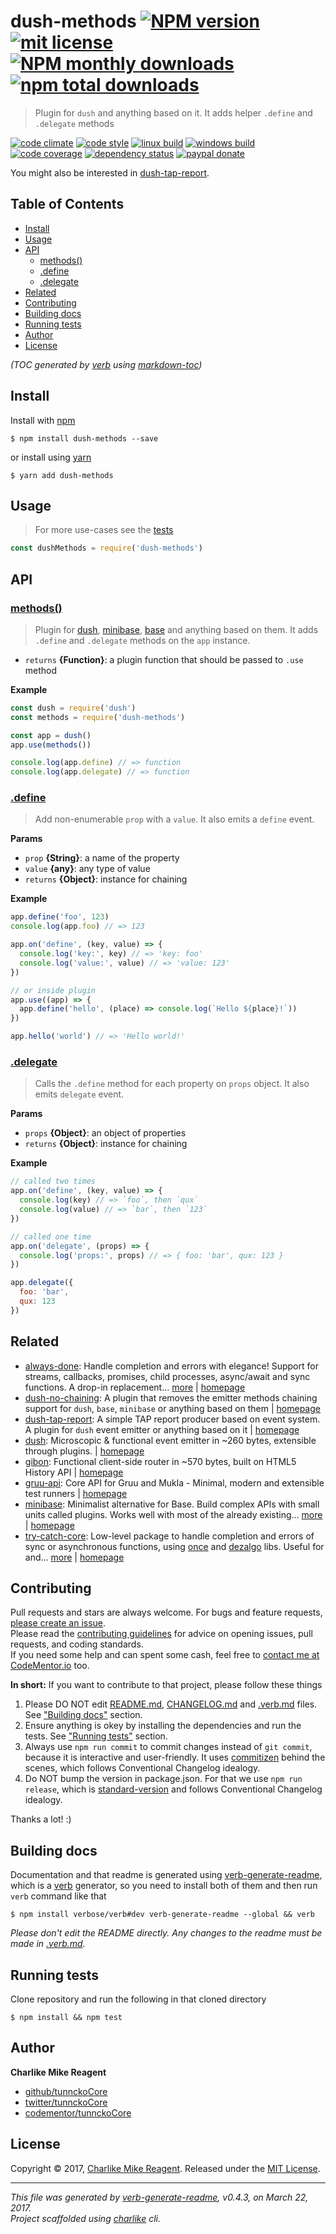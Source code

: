 # dush-methods [![NPM version](https://img.shields.io/npm/v/dush-methods.svg?style=flat)](https://www.npmjs.com/package/dush-methods) [![mit license][license-img]][license-url] [![NPM monthly downloads](https://img.shields.io/npm/dm/dush-methods.svg?style=flat)](https://npmjs.org/package/dush-methods) [![npm total downloads][downloads-img]][downloads-url]

> Plugin for `dush` and anything based on it. It adds helper `.define` and `.delegate` methods

[![code climate][codeclimate-img]][codeclimate-url] 
[![code style][standard-img]][standard-url] 
[![linux build][travis-img]][travis-url] 
[![windows build][appveyor-img]][appveyor-url] 
[![code coverage][coverage-img]][coverage-url] 
[![dependency status][david-img]][david-url]
[![paypal donate][paypalme-img]][paypalme-url] 

You might also be interested in [dush-tap-report](https://github.com/tunnckocore/dush-tap-report#readme).

## Table of Contents
- [Install](#install)
- [Usage](#usage)
- [API](#api)
  * [methods()](#methods)
  * [.define](#define)
  * [.delegate](#delegate)
- [Related](#related)
- [Contributing](#contributing)
- [Building docs](#building-docs)
- [Running tests](#running-tests)
- [Author](#author)
- [License](#license)

_(TOC generated by [verb](https://github.com/verbose/verb) using [markdown-toc](https://github.com/jonschlinkert/markdown-toc))_

## Install
Install with [npm](https://www.npmjs.com/)

```
$ npm install dush-methods --save
```

or install using [yarn](https://yarnpkg.com)

```
$ yarn add dush-methods
```

## Usage
> For more use-cases see the [tests](test.js)

```js
const dushMethods = require('dush-methods')
```

## API

### [methods()](index.js#L32)
> Plugin for [dush][], [minibase][], [base][] and anything based on them. It adds `.define` and `.delegate` methods on the `app` instance.

* `returns` **{Function}**: a plugin function that should be passed to `.use` method  

**Example**

```js
const dush = require('dush')
const methods = require('dush-methods')

const app = dush()
app.use(methods())

console.log(app.define) // => function
console.log(app.delegate) // => function
```

### [.define](index.js#L64)
> Add non-enumerable `prop` with a `value`. It also emits a `define` event.

**Params**

* `prop` **{String}**: a name of the property    
* `value` **{any}**: any type of value    
* `returns` **{Object}**: instance for chaining  

**Example**

```js
app.define('foo', 123)
console.log(app.foo) // => 123

app.on('define', (key, value) => {
  console.log('key:', key) // => 'key: foo'
  console.log('value:', value) // => 'value: 123'
})

// or inside plugin
app.use((app) => {
  app.define('hello', (place) => console.log(`Hello ${place}!`))
})

app.hello('world') // => 'Hello world!'
```

### [.delegate](index.js#L100)
> Calls the `.define` method for each property on `props` object. It also emits `delegate` event.

**Params**

* `props` **{Object}**: an object of properties    
* `returns` **{Object}**: instance for chaining  

**Example**

```js
// called two times
app.on('define', (key, value) => {
  console.log(key) // => `foo`, then `qux`
  console.log(value) // => `bar`, then `123`
})

// called one time
app.on('delegate', (props) => {
  console.log('props:', props) // => { foo: 'bar', qux: 123 }
})

app.delegate({
  foo: 'bar',
  qux: 123
})
```

## Related
- [always-done](https://www.npmjs.com/package/always-done): Handle completion and errors with elegance! Support for streams, callbacks, promises, child processes, async/await and sync functions. A drop-in replacement… [more](https://github.com/hybridables/always-done#readme) | [homepage](https://github.com/hybridables/always-done#readme "Handle completion and errors with elegance! Support for streams, callbacks, promises, child processes, async/await and sync functions. A drop-in replacement for [async-done][] - pass 100% of its tests plus more")
- [dush-no-chaining](https://www.npmjs.com/package/dush-no-chaining): A plugin that removes the emitter methods chaining support for `dush`, `base`, `minibase` or anything based on them | [homepage](https://github.com/tunnckocore/dush-no-chaining#readme "A plugin that removes the emitter methods chaining support for `dush`, `base`, `minibase` or anything based on them")
- [dush-tap-report](https://www.npmjs.com/package/dush-tap-report): A simple TAP report producer based on event system. A plugin for `dush` event emitter or anything based on it | [homepage](https://github.com/tunnckocore/dush-tap-report#readme "A simple TAP report producer based on event system. A plugin for `dush` event emitter or anything based on it")
- [dush](https://www.npmjs.com/package/dush): Microscopic & functional event emitter in ~260 bytes, extensible through plugins. | [homepage](https://github.com/tunnckocore/dush#readme "Microscopic & functional event emitter in ~260 bytes, extensible through plugins.")
- [gibon](https://www.npmjs.com/package/gibon): Functional client-side router in ~570 bytes, built on HTML5 History API | [homepage](https://github.com/tunnckocore/gibon#readme "Functional client-side router in ~570 bytes, built on HTML5 History API")
- [gruu-api](https://www.npmjs.com/package/gruu-api): Core API for Gruu and Mukla - Minimal, modern and extensible test runners | [homepage](https://github.com/tunnckocore/gruu-api#readme "Core API for Gruu and Mukla - Minimal, modern and extensible test runners")
- [minibase](https://www.npmjs.com/package/minibase): Minimalist alternative for Base. Build complex APIs with small units called plugins. Works well with most of the already existing… [more](https://github.com/node-minibase/minibase#readme) | [homepage](https://github.com/node-minibase/minibase#readme "Minimalist alternative for Base. Build complex APIs with small units called plugins. Works well with most of the already existing [base][] plugins.")
- [try-catch-core](https://www.npmjs.com/package/try-catch-core): Low-level package to handle completion and errors of sync or asynchronous functions, using [once][] and [dezalgo][] libs. Useful for and… [more](https://github.com/hybridables/try-catch-core#readme) | [homepage](https://github.com/hybridables/try-catch-core#readme "Low-level package to handle completion and errors of sync or asynchronous functions, using [once][] and [dezalgo][] libs. Useful for and used in higher-level libs such as [always-done][] to handle completion of anything.")

## Contributing
Pull requests and stars are always welcome. For bugs and feature requests, [please create an issue](https://github.com/tunnckoCore/dush-methods/issues/new).  
Please read the [contributing guidelines](CONTRIBUTING.md) for advice on opening issues, pull requests, and coding standards.  
If you need some help and can spent some cash, feel free to [contact me at CodeMentor.io](https://www.codementor.io/tunnckocore?utm_source=github&utm_medium=button&utm_term=tunnckocore&utm_campaign=github) too.

**In short:** If you want to contribute to that project, please follow these things

1. Please DO NOT edit [README.md](README.md), [CHANGELOG.md](CHANGELOG.md) and [.verb.md](.verb.md) files. See ["Building docs"](#building-docs) section.
2. Ensure anything is okey by installing the dependencies and run the tests. See ["Running tests"](#running-tests) section.
3. Always use `npm run commit` to commit changes instead of `git commit`, because it is interactive and user-friendly. It uses [commitizen][] behind the scenes, which follows Conventional Changelog idealogy.
4. Do NOT bump the version in package.json. For that we use `npm run release`, which is [standard-version][] and follows Conventional Changelog idealogy.

Thanks a lot! :)

## Building docs
Documentation and that readme is generated using [verb-generate-readme][], which is a [verb][] generator, so you need to install both of them and then run `verb` command like that

```
$ npm install verbose/verb#dev verb-generate-readme --global && verb
```

_Please don't edit the README directly. Any changes to the readme must be made in [.verb.md](.verb.md)._

## Running tests
Clone repository and run the following in that cloned directory

```
$ npm install && npm test
```

## Author
**Charlike Mike Reagent**

+ [github/tunnckoCore](https://github.com/tunnckoCore)
+ [twitter/tunnckoCore](https://twitter.com/tunnckoCore)
+ [codementor/tunnckoCore](https://codementor.io/tunnckoCore)

## License
Copyright © 2017, [Charlike Mike Reagent](https://i.am.charlike.online). Released under the [MIT License](LICENSE).

***

_This file was generated by [verb-generate-readme](https://github.com/verbose/verb-generate-readme), v0.4.3, on March 22, 2017._  
_Project scaffolded using [charlike][] cli._

[always-done]: https://github.com/hybridables/always-done
[async-done]: https://github.com/gulpjs/async-done
[base]: https://github.com/node-base/base
[charlike]: https://github.com/tunnckocore/charlike
[commitizen]: https://github.com/commitizen/cz-cli
[dezalgo]: https://github.com/npm/dezalgo
[dush]: https://github.com/tunnckocore/dush
[minibase]: https://github.com/node-minibase/minibase
[once]: https://github.com/isaacs/once
[standard-version]: https://github.com/conventional-changelog/standard-version
[verb-generate-readme]: https://github.com/verbose/verb-generate-readme
[verb]: https://github.com/verbose/verb

[license-url]: https://www.npmjs.com/package/dush-methods
[license-img]: https://img.shields.io/npm/l/dush-methods.svg

[downloads-url]: https://www.npmjs.com/package/dush-methods
[downloads-img]: https://img.shields.io/npm/dt/dush-methods.svg

[codeclimate-url]: https://codeclimate.com/github/tunnckoCore/dush-methods
[codeclimate-img]: https://img.shields.io/codeclimate/github/tunnckoCore/dush-methods.svg

[travis-url]: https://travis-ci.org/tunnckoCore/dush-methods
[travis-img]: https://img.shields.io/travis/tunnckoCore/dush-methods/master.svg?label=linux

[appveyor-url]: https://ci.appveyor.com/project/tunnckoCore/dush-methods
[appveyor-img]: https://img.shields.io/appveyor/ci/tunnckoCore/dush-methods/master.svg?label=windows

[coverage-url]: https://codecov.io/gh/tunnckoCore/dush-methods
[coverage-img]: https://img.shields.io/codecov/c/github/tunnckoCore/dush-methods/master.svg

[david-url]: https://david-dm.org/tunnckoCore/dush-methods
[david-img]: https://img.shields.io/david/tunnckoCore/dush-methods.svg

[standard-url]: https://github.com/feross/standard
[standard-img]: https://img.shields.io/badge/code%20style-standard-brightgreen.svg

[paypalme-url]: https://www.paypal.me/tunnckoCore
[paypalme-img]: https://img.shields.io/badge/paypal-donate-brightgreen.svg

